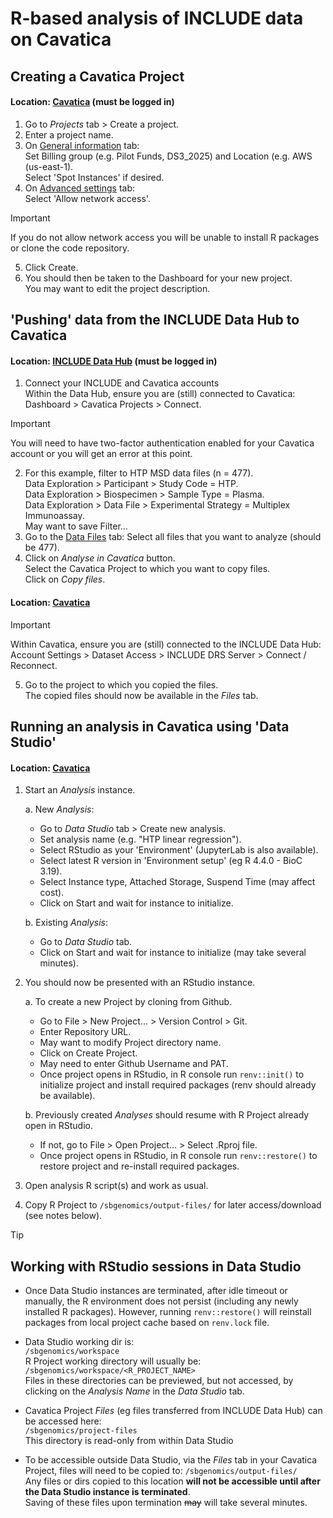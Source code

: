 # R-based analysis of INCLUDE data on Cavatica

## Creating a Cavatica Project  
#### Location: [Cavatica](https://cavatica.sbgenomics.com/) (must be logged in)  
1. Go to *Projects* tab > Create a project.
2. Enter a project name.
3. On <ins>General information</ins> tab:  
   Set Billing group (e.g. Pilot Funds, DS3_2025) and Location (e.g. AWS (us-east-1).  
   Select 'Spot Instances' if desired. 
4. On <ins>Advanced settings</ins> tab:  
   Select 'Allow network access'.  
>[!IMPORTANT]
>If you do not allow network access you will be unable to install R packages or clone the code repository.  
5. Click Create.
6. You should then be taken to the Dashboard for your new project.  
   You may want to edit the project description.  


## 'Pushing' data from the INCLUDE Data Hub to Cavatica  
#### Location: [INCLUDE Data Hub](https://portal.includedcc.org/) (must be logged in)  
1. Connect your INCLUDE and Cavatica accounts  
Within the Data Hub, ensure you are (still) connected to Cavatica:   
Dashboard > Cavatica Projects > Connect. 
>[!IMPORTANT]
>You will need to have two-factor authentication enabled for your Cavatica account or you will get an error at this point.  
2. For this example, filter to HTP MSD data files (n = 477).  
   Data Exploration > Participant > Study Code = HTP.  
   Data Exploration > Biospecimen > Sample Type = Plasma.  
   Data Exploration > Data File > Experimental Strategy = Multiplex Immunoassay.  
   May want to save Filter...  
3. Go to the <ins>Data Files</ins> tab: Select all files that you want to analyze (should be 477).  
4. Click on *Analyse in Cavatica* button.  
   Select the Cavatica Project to which you want to copy files.  
   Click on *Copy files*.  

#### Location: [Cavatica](https://cavatica.sbgenomics.com/)  
>[!IMPORTANT]
>Within Cavatica, ensure you are (still) connected to the INCLUDE Data Hub:  
>Account Settings > Dataset Access > INCLUDE DRS Server > Connect / Reconnect.  

5. Go to the project to which you copied the files.  
   The copied files should now be available in the *Files* tab.  

## Running an analysis in Cavatica using 'Data Studio'
#### Location: [Cavatica](https://cavatica.sbgenomics.com/)  
1. Start an *Analysis* instance.  

   a. New *Analysis*:  
      - Go to *Data Studio* tab > Create new analysis.  
      - Set analysis name (e.g. "HTP linear regression").  
      - Select RStudio as your 'Environment' (JupyterLab is also available).  
      - Select latest R version in 'Environment setup' (eg R 4.4.0 - BioC 3.19).  
      - Select Instance type, Attached Storage, Suspend Time (may affect cost).  
      - Click on Start and wait for instance to initialize.  

   b. Existing *Analysis*:  

      - Go to *Data Studio* tab.  
      - Click on Start and wait for instance to initialize (may take several minutes).  

2. You should now be presented with an RStudio instance.  

   a. To create a new Project by cloning from Github. 
    
      - Go to File > New Project... > Version Control > Git.  
      - Enter Repository URL.  
      - May want to modify Project directory name.  
      - Click on Create Project.  
      - May need to enter Github Username and PAT.  
      - Once project opens in RStudio, in R console run `renv::init()` to initialize project and install required packages (renv should already be available).  

   b. Previously created *Analyses* should resume with R Project already open in RStudio.  

      - If not, go to File > Open Project... > Select .Rproj file.  
      - Once project opens in RStudio, in R console run `renv::restore()` to restore project and re-install required packages.  

3. Open analysis R script(s) and work as usual. 

4. Copy R Project to `/sbgenomics/output-files/` for later access/download (see notes below).  

> [!TIP]
> ## Working with RStudio sessions in Data Studio
>* Once Data Studio instances are terminated, after idle timeout or manually, the R environment does not persist (including any newly installed R packages).
>  However, running `renv::restore()` will reinstall packages from local project cache based on `renv.lock` file.  
>
>* Data Studio working dir is:  
>  `/sbgenomics/workspace`  
>  R Project working directory will usually be:  
>  `/sbgenomics/workspace/<R_PROJECT_NAME>`  
>  Files in these directories can be previewed, but not accessed, by clicking on the *Analysis Name* in the *Data Studio* tab.
>
>* Cavatica Project *Files* (eg files transferred from INCLUDE Data Hub) can be accessed here:  
>  `/sbgenomics/project-files`  
>  This directory is read-only from within Data Studio
>
>* To be accessible outside Data Studio, via the *Files* tab in your Cavatica Project, files will need to be copied to: 
>  `/sbgenomics/output-files/`  
>  Any files or dirs copied to this location **will not be accessible until after the Data Studio instance is terminated**.  
>  Saving of these files upon termination ~~may~~ will take several minutes.
